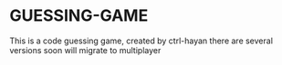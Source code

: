 # GUESSING-GAME

This is a code guessing game, created by ctrl-hayan there are several versions soon will migrate to multiplayer 
